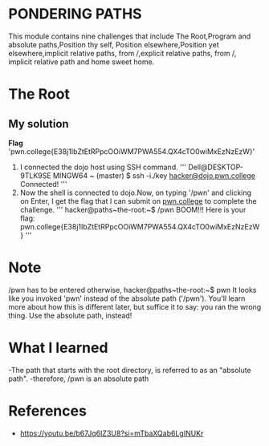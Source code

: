 # PONDERING PATHS
This module contains nine challenges that include The Root,Program and absolute paths,Position thy self, Position elsewhere,Position yet elsewhere,implicit relative paths, from /,explicit relative paths, from /, implicit relative path and home sweet home.
# The Root
## My solution
**Flag** 'pwn.college{E38j1IbZtEtRPpcOOiWM7PWA554.QX4cTO0wiMxEzNzEzW}'
1. I connected the dojo host using SSH command.
'''
Dell@DESKTOP-9TLK9SE MINGW64 ~ (master)
$ ssh -i./key hacker@dojo.pwn.college
Connected!
'''
2. Now the shell is connected to dojo.Now, on typing '/pwn' and clicking on Enter, I get the flag that I can submit on [pwn.college](https://pwn.college/linux-luminarium/hello/) to complete the challenge.
'''
hacker@paths~the-root:~$ /pwn
BOOM!!!
Here is your flag:
pwn.college{E38j1IbZtEtRPpcOOiWM7PWA554.QX4cTO0wiMxEzNzEzW}
'''
# Note 
/pwn has to be entered otherwise,
hacker@paths~the-root:~$ pwn
It looks like you invoked 'pwn' instead of the absolute path ('/pwn'). You'll
learn more about how this is different later, but suffice it to say: you ran
the wrong thing. Use the absolute path, instead!

# What I learned
-The path that starts with the root directory, is referred to as an "absolute path".
-therefore, /pwn is an absolute path

# References
- https://youtu.be/b67Jq6IZ3U8?si=mTbaXQab6LgINUKr

